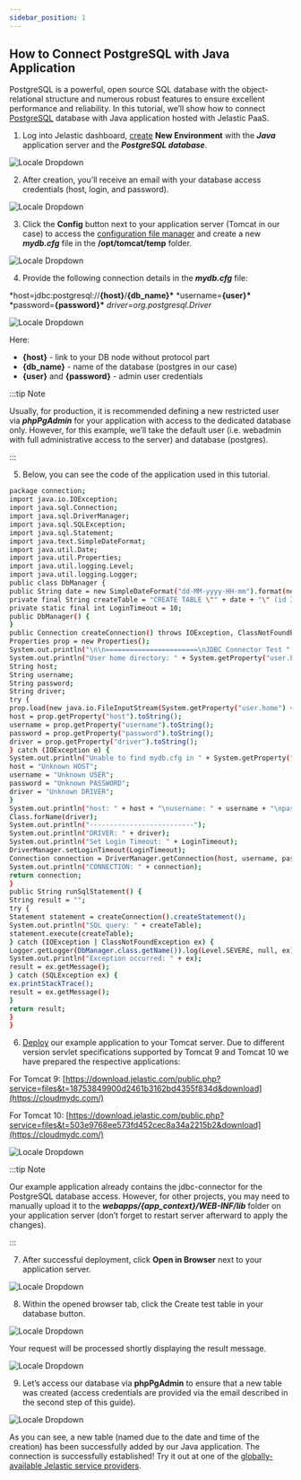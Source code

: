 ```yaml
---
sidebar_position: 1
---
```


## How to Connect PostgreSQL with Java Application

PostgreSQL is a powerful, open source SQL database with the object-relational structure and numerous robust features to ensure excellent performance and reliability. In this tutorial, we’ll show how to connect [PostgreSQL](https://cloudmydc.com/) database with Java application hosted with Jelastic PaaS.

1. Log into Jelastic dashboard, [create](https://cloudmydc.com/) **New Environment** with the **_Java_** application server and the **_PostgreSQL database_**.

<div style={{
    display:'flex',
    justifyContent: 'center',
    margin: '0 0 1rem 0'
}}>

![Locale Dropdown](./img/JavaConnection/new-env.png)

</div>

2. After creation, you’ll receive an email with your database access credentials (host, login, and password).

<div style={{
    display:'flex',
    justifyContent: 'center',
    margin: '0 0 1rem 0'
}}>

![Locale Dropdown](./img/JavaConnection/email.png)

</div>

3. Click the **Config** button next to your application server (Tomcat in our case) to access the [configuration file manager](https://cloudmydc.com/) and create a new **_mydb.cfg_** file in the **/opt/tomcat/temp** folder.

<div style={{
    display:'flex',
    justifyContent: 'center',
    margin: '0 0 1rem 0'
}}>

![Locale Dropdown](./img/JavaConnection/new-file1.png)

</div>

4. Provide the following connection details in the **_mydb.cfg_** file:

\*host=jdbc:postgresql://**{host}**/**{db_name}\***
\*username=**{user}\***
\*password=**{password}\***
_driver=org.postgresql.Driver_

<div style={{
    display:'flex',
    justifyContent: 'center',
    margin: '0 0 1rem 0'
}}>

![Locale Dropdown](./img/JavaConnection/mydbcfg.png)

</div>

Here:

- **{host}** - link to your DB node without protocol part
- **{db_name}** - name of the database (postgres in our case)
- **{user}** and **{password}** - admin user credentials

:::tip Note

Usually, for production, it is recommended defining a new restricted user via **_phpPgAdmin_** for your application with access to the dedicated database only.
However, for this example, we’ll take the default user (i.e. webadmin with full administrative access to the server) and database (postgres).

:::

5. Below, you can see the code of the application used in this tutorial.

```bash
package connection;
import java.io.IOException;
import java.sql.Connection;
import java.sql.DriverManager;
import java.sql.SQLException;
import java.sql.Statement;
import java.text.SimpleDateFormat;
import java.util.Date;
import java.util.Properties;
import java.util.logging.Level;
import java.util.logging.Logger;
public class DbManager {
public String date = new SimpleDateFormat("dd-MM-yyyy-HH-mm").format(new Date());
private final String createTable = "CREATE TABLE \"" + date + "\" (id INT, data VARCHAR(100));";
private static final int LoginTimeout = 10;
public DbManager() {
}
public Connection createConnection() throws IOException, ClassNotFoundException, SQLException {
Properties prop = new Properties();
System.out.println("\n\n=======================\nJDBC Connector Test " + date);
System.out.println("User home directory: " + System.getProperty("user.home"));
String host;
String username;
String password;
String driver;
try {
prop.load(new java.io.FileInputStream(System.getProperty("user.home") + "/mydb.cfg"));
host = prop.getProperty("host").toString();
username = prop.getProperty("username").toString();
password = prop.getProperty("password").toString();
driver = prop.getProperty("driver").toString();
} catch (IOException e) {
System.out.println("Unable to find mydb.cfg in " + System.getProperty("user.home") + "\n Please make sure that configuration file created in this folder.");
host = "Unknown HOST";
username = "Unknown USER";
password = "Unknown PASSWORD";
driver = "Unknown DRIVER";
}
System.out.println("host: " + host + "\nusername: " + username + "\npassword: " + password + "\ndriver: " + driver);
Class.forName(driver);
System.out.println("--------------------------");
System.out.println("DRIVER: " + driver);
System.out.println("Set Login Timeout: " + LoginTimeout);
DriverManager.setLoginTimeout(LoginTimeout);
Connection connection = DriverManager.getConnection(host, username, password);
System.out.println("CONNECTION: " + connection);
return connection;
}
public String runSqlStatement() {
String result = "";
try {
Statement statement = createConnection().createStatement();
System.out.println("SQL query: " + createTable);
statement.execute(createTable);
} catch (IOException | ClassNotFoundException ex) {
Logger.getLogger(DbManager.class.getName()).log(Level.SEVERE, null, ex);
System.out.println("Exception occurred: " + ex);
result = ex.getMessage();
} catch (SQLException ex) {
ex.printStackTrace();
result = ex.getMessage();
}
return result;
}
}
```

6. [Deploy](https://cloudmydc.com/) our example application to your Tomcat server. Due to different version servlet specifications supported by Tomcat 9 and Tomcat 10 we have prepared the respective applications:

For Tomcat 9: [https://download.jelastic.com/public.php?service=files&t=18753849900d2461b3162bd4355f834d&download](https://cloudmydc.com/)

For Tomcat 10: [https://download.jelastic.com/public.php?service=files&t=503e9768ee573fd452cec8a34a2215b2&download](https://cloudmydc.com/)

<div style={{
    display:'flex',
    justifyContent: 'center',
    margin: '0 0 1rem 0'
}}>

![Locale Dropdown](./img/JavaConnection/deploy-from-url-p.png)

</div>

:::tip Note

Our example application already contains the jdbc-connector for the PostgreSQL database access. However, for other projects, you may need to manually upload it to the **_webapps/{app_context}/WEB-INF/lib_** folder on your application server (don’t forget to restart server afterward to apply the changes).

:::

7. After successful deployment, click **Open in Browser** next to your application server.

<div style={{
    display:'flex',
    justifyContent: 'center',
    margin: '0 0 1rem 0'
}}>

![Locale Dropdown](./img/JavaConnection/oib.png)

</div>

8. Within the opened browser tab, click the Create test table in your database button.

<div style={{
    display:'flex',
    justifyContent: 'center',
    margin: '0 0 1rem 0'
}}>

![Locale Dropdown](./img/JavaConnection/test-app.png)

</div>

Your request will be processed shortly displaying the result message.

<div style={{
    display:'flex',
    justifyContent: 'center',
    margin: '0 0 1rem 0'
}}>

![Locale Dropdown](./img/JavaConnection/ok.png)

</div>

9. Let’s access our database via **phpPgAdmin** to ensure that a new table was created (access credentials are provided via the email described in the second step of this guide).

<div style={{
    display:'flex',
    justifyContent: 'center',
    margin: '0 0 1rem 0'
}}>

![Locale Dropdown](./img/JavaConnection/pgadmin1.png)

</div>

As you can see, a new table (named due to the date and time of the creation) has been successfully added by our Java application. The connection is successfully established! Try it out at one of the [globally-available Jelastic service providers](https://cloudmydc.com/).
